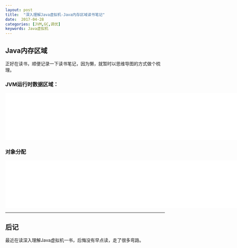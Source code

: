 ```yaml
---
layout: post
title:  "深入理解Java虚拟机-Java内存区域读书笔记"
date:  2017-04-28
categories: [JVM,GC,调优]
keywords: Java虚拟机
---
```


## Java内存区域
正好在读书，顺便记录一下读书笔记，因为懒，就暂时以思维导图的方式做个梳理。

### JVM运行时数据区域：

<center class="full-image"><embed src="doc/timg.jpg"></center>

<center class="full-image"><embed src="doc/数据区域.svg" width="1300"></center>

### 对象分配
<center class="full-image"><embed src="doc/对象.svg" width="1300"></center>



---

## 后记
最近在读深入理解Java虚拟机一书，后悔没有早点读，走了很多弯路。